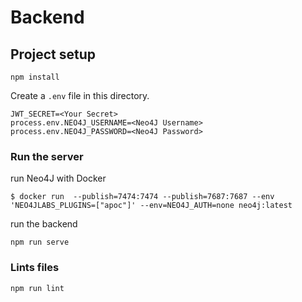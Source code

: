 # Backend

## Project setup

```
npm install
```

Create a `.env` file in this directory.

```
JWT_SECRET=<Your Secret>
process.env.NEO4J_USERNAME=<Neo4J Username>
process.env.NEO4J_PASSWORD=<Neo4J Password>
```

### Run the server

run Neo4J with Docker

```
$ docker run  --publish=7474:7474 --publish=7687:7687 --env 'NEO4JLABS_PLUGINS=["apoc"]' --env=NEO4J_AUTH=none neo4j:latest
```

run the backend

```
npm run serve
```

### Lints files

```
npm run lint
```
